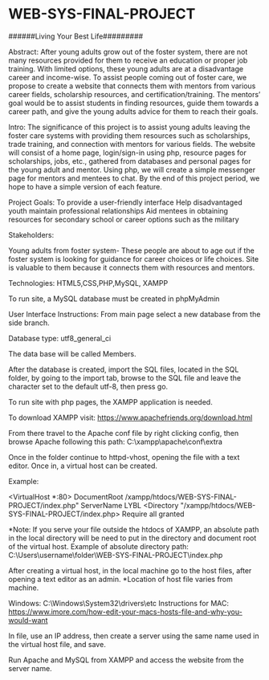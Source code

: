 # WEB-SYS-FINAL-PROJECT

######Living Your Best Life#########

Abstract:  After young adults grow out of the foster system, there are not many resources provided for them to receive an education or proper job training. With limited options, these young adults are at a disadvantage career and income-wise. To assist people coming out of foster care, we propose to create a website that connects them with mentors from various career fields, scholarship resources, and certification/training. The mentors’ goal would be to assist students in finding resources, guide them towards a career path, and give the young adults advice for them to reach their goals.

Intro: 
	The significance of this project is to assist young adults leaving the foster care systems with providing them resources such as scholarships, trade training, and connection with mentors for various fields. The website will consist of a home page, login/sign-in using php, resource pages for scholarships, jobs, etc., gathered from databases and personal pages for the young adult and mentor. Using php, we will create a simple messenger page for mentors and mentees to chat. By the end of this project period, we hope to have a simple version of each feature.

Project Goals:
To provide a user-friendly interface
Help disadvantaged youth maintain professional relationships
Aid mentees in obtaining resources for secondary school or career options such as the military 

Stakeholders:

Young adults from foster system- These people are about to age out if the foster system is looking for guidance for career choices or life choices. Site is valuable to them because it connects them with resources and mentors.

Technologies: HTML5,CSS,PHP,MySQL, XAMPP

To run site, a MySQL database must be created in phpMyAdmin 

User Interface Instructions:
From main page select a new database from the side branch.

Database type: utf8_general_ci

The data base will be called Members. 

After the database is created, import the SQL files, located in the SQL folder, by going to the import tab, browse to the SQL file and leave the character set to the default utf-8, then press go.

To run site with php pages, the XAMPP application is needed. 

To download XAMPP visit: https://www.apachefriends.org/download.html

From there travel to the Apache conf file by right clicking config, then browse Apache following this path: C:\xampp\apache\conf\extra

Once in the folder continue to httpd-vhost, opening the file with a text editor. Once in, a virtual host can be created.

Example:

<VirtualHost *:80>
    DocumentRoot /xampp/htdocs/WEB-SYS-FINAL-PROJECT/index.php"
    ServerName LYBL
    <Directory "/xampp/htdocs/WEB-SYS-FINAL-PROJECT/index.php>
	Require all granted
    </Directory>
</VirtualHost>

*Note: If you serve your file outside the htdocs of XAMPP, an absolute path in the local directory will be need to put in the directory and document root of the virtual host. Example of absolute directory path: C:\Users\username\folder\WEB-SYS-FINAL-PROJECT\index.php

After creating a virtual host, in the local machine go to the host files, after opening a text editor as an admin. *Location of host file varies from machine.

Windows: C:\Windows\System32\drivers\etc
Instructions for MAC: https://www.imore.com/how-edit-your-macs-hosts-file-and-why-you-would-want

In file, use an IP address, then create a server using the same name used in the virtual host file, and save.

Run Apache and MySQL from XAMPP and access the website from the server name. 


